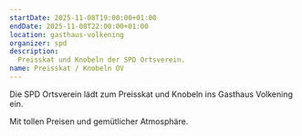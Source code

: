 ```yaml
---
startDate: 2025-11-08T19:00:00+01:00
endDate: 2025-11-08T22:00:00+01:00
location: gasthaus-volkening
organizer: spd
description:
  Preisskat und Knobeln der SPD Ortsverein.
name: Preisskat / Knobeln OV
---
```


Die SPD Ortsverein lädt zum Preisskat und Knobeln ins Gasthaus Volkening ein.

Mit tollen Preisen und gemütlicher Atmosphäre.